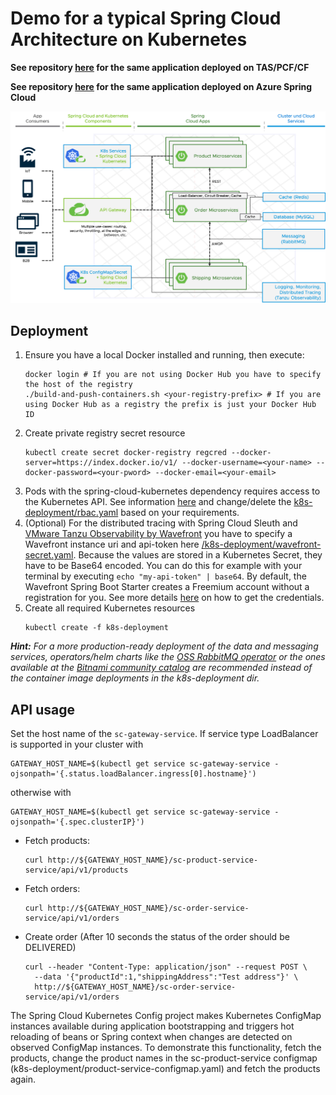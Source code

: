# Demo for a typical Spring Cloud Architecture on Kubernetes

**See repository [here](https://github.com/tsalm-pivotal/spring-cloud-demo) for the same application deployed on TAS/PCF/CF**

**See repository [here](https://github.com/tsalm-pivotal/spring-cloud-demo-asc) for the same application deployed on Azure Spring Cloud**

![](architecture.png)

## Deployment

1. Ensure you have a local Docker installed and running, then execute:
   ```
   docker login # If you are not using Docker Hub you have to specify the host of the registry 
   ./build-and-push-containers.sh <your-registry-prefix> # If you are using Docker Hub as a registry the prefix is just your Docker Hub ID
   ```
2. Create private registry secret resource
   ```
   kubectl create secret docker-registry regcred --docker-server=https://index.docker.io/v1/ --docker-username=<your-name> --docker-password=<your-pword> --docker-email=<your-email>
   ```
3. Pods with the spring-cloud-kubernetes dependency requires access to the Kubernetes API. 
   See information [here](https://docs.spring.io/spring-cloud-kubernetes/docs/current/reference/html/#service-account) and change/delete the [k8s-deployment/rbac.yaml](k8s-deployment/rbac.yaml) based on your requirements.       
4. (Optional) For the distributed tracing with Spring Cloud Sleuth and [VMware Tanzu Observability by Wavefront](https://tanzu.vmware.com/observability) you have to specify a Wavefront instance uri and api-token here [/k8s-deployment/wavefront-secret.yaml](/k8s-deployment/wavefront-secret.yaml).
   Because the values are stored in a Kubernetes Secret, they have to be Base64 encoded. You can do this for example with your terminal by executing `echo "my-api-token" | base64`.
   By default, the Wavefront Spring Boot Starter creates a Freemium account without a registration for you. See more details [here](https://docs.wavefront.com/wavefront_springboot.html) on how to get the credentials.
5. Create all required Kubernetes resources
    ```
    kubectl create -f k8s-deployment
    ```
***Hint:** For a more production-ready deployment of the data and messaging services, operators/helm charts like the [OSS RabbitMQ operator](https://www.rabbitmq.com/kubernetes/operator/quickstart-operator.html) or the ones available at the [Bitnami community catalog](https://bitnami.com/stacks/helm) are recommended instead of the container image deployments in  the k8s-deployment dir.*


## API usage 

Set the host name of the `sc-gateway-service`. If service type LoadBalancer is supported in your cluster with
```
GATEWAY_HOST_NAME=$(kubectl get service sc-gateway-service -ojsonpath='{.status.loadBalancer.ingress[0].hostname}')
```
otherwise with 
```
GATEWAY_HOST_NAME=$(kubectl get service sc-gateway-service -ojsonpath='{.spec.clusterIP}')
```
 
- Fetch products:
	```
	curl http://${GATEWAY_HOST_NAME}/sc-product-service-service/api/v1/products
	```
- Fetch orders:
	```
	curl http://${GATEWAY_HOST_NAME}/sc-order-service-service/api/v1/orders
	```
- Create order (After 10 seconds the status of the order should be DELIVERED)
	```
	curl --header "Content-Type: application/json" --request POST \
	  --data '{"productId":1,"shippingAddress":"Test address"}' \
	  http://${GATEWAY_HOST_NAME}/sc-order-service-service/api/v1/orders
	```
 
The Spring Cloud Kubernetes Config project makes Kubernetes ConfigMap instances available during application bootstrapping and triggers hot reloading of beans or Spring context when changes are detected on observed ConfigMap instances.
To demonstrate this functionality, fetch the products, change the product names in the sc-product-service configmap (k8s-deployment/product-service-configmap.yaml) and fetch the products again.